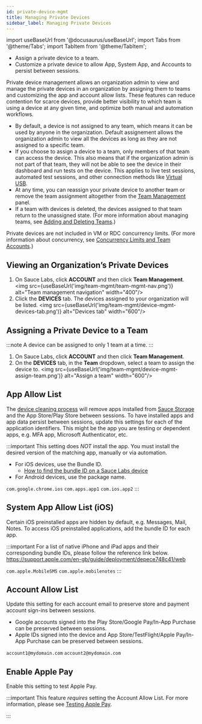 ```yaml
---
id: private-device-mgmt
title: Managing Private Devices
sidebar_label: Managing Private Devices
---
```


import useBaseUrl from '@docusaurus/useBaseUrl';
import Tabs from '@theme/Tabs';
import TabItem from '@theme/TabItem';

- Assign a private device to a team.
- Customize a private device to allow App, System App, and Accounts to persist between sessions.

Private device management allows an organization admin to view and manage the private devices in an organization by assigning them to teams and customizing the app and account allow lists. These features can reduce contention for scarce devices, provide better visibility to which team is using a device at any given time, and optimize both manual and automation workflows.

- By default, a device is not assigned to any team, which means it can be used by anyone in the organization. Default assignement allows the organization admin to view all the devices as long as they are not assigned to a specific team.
- If you choose to assign a device to a team, only members of that team can access the device. This also means that if the organization admin is not part of that team, they will not be able to see the device in their dashboard and run tests on the device. This applies to live test sessions, automated test sessions, and other connection methods like [Virtual USB](/mobile-apps/features/virtual-usb).
- At any time, you can reassign your private device to another team or remove the team assignment altogether from the [Team Management](https://app.saucelabs.com/team-management/devices) panel.
- If a team with devices is deleted, the devices assigned to that team return to the unassigned state. (For more information about managing teams, see [Adding and Deleting Teams](/basics/acct-team-mgmt/adding-deleting-teams).)

Private devices are not included in VM or RDC concurrency limits. (For more information about concurrency, see [Concurrency Limits and Team Accounts](/basics/acct-team-mgmt/concurrency-limits).)

## Viewing an Organization’s Private Devices

1. On Sauce Labs, click **ACCOUNT** and then click **Team Management**.
   <img src={useBaseUrl('img/team-mgmt/team-mgmt-nav.png')} alt="Team management navigation" width="400"/>
2. Click the **DEVICES** tab. The devices assigned to your organization will be listed.
   <img src={useBaseUrl('img/team-mgmt/device-mgmt-devices-tab.png')} alt="Devices tab" width="600"/>

## Assigning a Private Device to a Team

:::note
A device can be assigned to only 1 team at a time.
:::

1. On Sauce Labs, click **ACCOUNT** and then click **Team Management**.
2. On the **DEVICES** tab, in the **Team** dropdown, select a team to assign the device to.
   <img src={useBaseUrl('img/team-mgmt/device-mgmt-assign-team.png')} alt="Assign a team" width="600"/>


## App Allow List
The [device cleaning process](/mobile-apps/real-device-cleaning) will remove apps installed from [Sauce Storage](/mobile-apps/app-storage) and the App Store/Play Store between sessions. To have installed apps and app data persist between sessions, update this settings for each of the application identifiers. This might be the app you are testing or dependent apps, e.g. MFA app, Microsoft Authenticator, etc.

:::important
This setting does _NOT_ install the app. You must install the desired version of the matching app, manually or via automation.


- For iOS devices, use the Bundle ID.
  - [How to find the bundle ID on a Sauce Labs device](basics/acct-team-mgmt/private-device-mgmt-find-bundle-id)
- For Android devices, use the package name.

`com.google.chrome.ios`
`com.apps.app1`
`com.ios.app2`
:::


## System App Allow List (iOS)

Certain iOS preinstalled apps are hidden by default, e.g. Messages, Mail, Notes. To access iOS preinstalled applications, add the bundle ID for each app.

:::important
For a list of native iPhone and iPad apps and their corresponding bundle IDs, please follow the reference link below.
https://support.apple.com/en-gb/guide/deployment/depece748c41/web


 `com.apple.MobileSMS`
 `com.apple.mobilenotes`
:::

## Account Allow List

Update this setting for each account email to preserve store and payment account sign-ins between sessions.
- Google accounts signed into the Play Store/Google Pay/In-App Purchase can be preserved between sessions.
- Apple IDs signed into the device and App Store/TestFlight/Apple Pay/In-App Purchase can be preserved between sessions.


`account1@mydomain.com`
`account2@mydomain.com`

## Enable Apple Pay

Enable this setting to test Apple Pay.

:::important
This feature _requires_ setting the Account Allow List. 
For more information, please see [Testing Apple Pay](/mobile-apps/live-testing/testing-apple-pay).

:::

